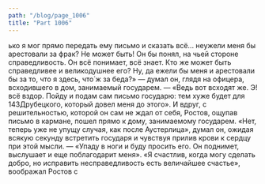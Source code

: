 ```yaml
---
path: "/blog/page_1006"
title: "Part 1006"
---
```


ько я мог прямо передать ему письмо и сказать всё... неужели меня бы арестовали за фрак? Не может быть! Он бы понял, на чьей стороне справедливость. Он всё понимает, всё знает. Кто же может быть справедливее и великодушнее его? Ну, да ежели бы меня и арестовали бы за то, что я здесь, что́ ж за беда?» — думал он, глядя на офицера, всходившего в дом, занимаемый государем. — «Ведь вот всходят же. Э! всё вздор. Пойду и подам сам письмо государю: тем хуже будет для 143Друбецкого, который довел меня до этого». И вдруг, с решительностью, которой он сам не ждал от себя, Ростов, ощупав письмо в кармане, пошел прямо к дому, занимаемому государем.
«Нет, теперь уже не упущу случая, как после Аустерлица», думал он, ожидая всякую секунду встретить государя и чувствуя прилив крови к сердцу при этой мысли. — «Упаду в ноги и буду просить его. Он поднимет, выслушает и еще поблагодарит меня». «Я счастлив, когда могу сделать добро, но исправить несправедливость есть величайшее счастье», воображал Ростов с

